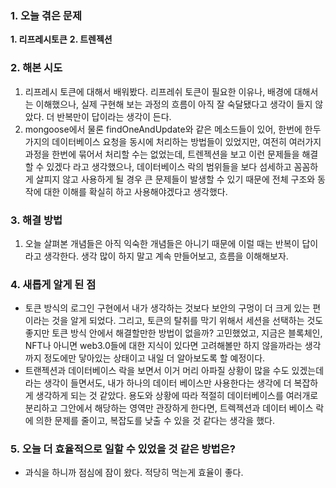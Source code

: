 
### **1. 오늘 겪은 문제**

**1.  리프레시토큰**
**2.  트렌젝션**


### **2. 해본 시도**

1. 리프레시 토큰에 대해서 배워봤다. 리프레쉬 토큰이 필요한 이유나, 배경에 대해서는 이해했으나, 실제 구현해 보는 과정의 흐름이 아직 잘 숙달됐다고 생각이 들지 않았다. 더 반복만이 답이라는 생각이 든다.
 2. mongoose에서 물론 findOneAndUpdate와 같은 메소드들이 있어, 한번에 한두가지의 데이터베이스 요청을 동시에 처리하는 방법들이 있었지만, 여전히 여러가지 과정을 한번에 묶어서 처리할 수는 없었는데, 트렌젝션을 보고 이런 문제들을 해결할 수 있겠다 라고 생각했으나, 데이터베이스 락의 범위들을 보다 섬세하고 꼼꼼하게 살피지 않고 사용하게 될 경우 큰 문제들이 발생할 수 있기 때문에 전체 구조와 동작에 대한 이해를 확실히 하고 사용해야겠다고 생각했다.


### **3. 해결 방법**
1. 오늘 살펴본 개념들은 아직 익숙한 개념들은 아니기 때문에 이럴 때는 반복이 답이라고 생각한다. 생각 많이 하지 말고 계속 만들어보고, 흐름을 이해해보자.

### **4. 새롭게 알게 된 점**
-  토큰 방식의 로그인 구현에서 내가 생각하는 것보다 보안의 구멍이 더 크게 있는 편이라는 것을 알게 되었다. 그리고, 토큰의 탈취를 막기 위해서 세션을 선택하는 것도 좋지만 토큰 방식 안에서 해결할만한 방법이 없을까? 고민했었고, 지금은 블록체인, NFT나 아니면 web3.0들에 대한 지식이 있다면 고려해볼만 하지 않을까라는 생각까지 정도에만 닿아있는 상태이고 내일 더 알아보도록 할 예정이다.
- 트랜젝션과 데이터베이스 락을 보면서 이거 머리 아파질 상황이 많을 수도 있겠는데 라는 생각이 들면서도, 내가 하나의 데이터 베이스만 사용한다는 생각에 더 복잡하게 생각하게 되는 것 같았다. 용도와 상황에 따라 적절히 데이터베이스를 여러개로 분리하고 그안에서 해당하는 영역만 관장하게 한다면, 트렉젝션과 데이터 베이스 락에 의한 문제를 줄이고, 복잡도를 낮출 수 있을 것 같다는 생각을 했다.


### **5. 오늘 더 효율적으로 일할 수 있었을 것 같은 방법은?**

- 과식을 하니까 점심에 잠이 왔다. 적당히 먹는게 효율이 좋다.